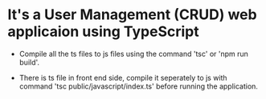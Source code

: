 It's a User Management (CRUD) web applicaion using TypeScript 
======================================================

* Compile all the ts files to js files using the command 'tsc' or 'npm run build'.

* There is ts file in front end side, compile it seperately to js with command 'tsc public/javascript/index.ts' before running the application.